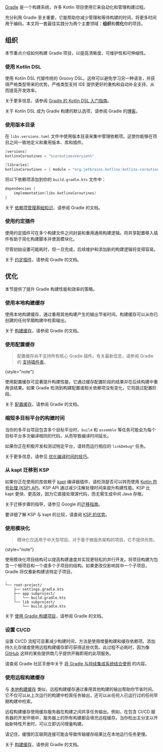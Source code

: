 [//]: # (title: Gradle 最佳实践)

[Gradle](https://docs.gradle.org/current/userguide/userguide.html) 是一个构建系统，许多 Kotlin 项目使用它来自动化和管理构建过程。

充分利用 Gradle 至关重要，它能帮助你减少管理和等待构建的时间，将更多时间用于编码。本文将一套最佳实践分为两个主要领域：**组织**和**优化**你的项目。

## 组织

本节重点介绍如何构建 Gradle 项目，以提高清晰度、可维护性和可伸缩性。

### 使用 Kotlin DSL

使用 Kotlin DSL 代替传统的 Groovy DSL。这样可以避免学习另一种语言，并获得严格类型带来的优势。严格类型支持 IDE 提供更好的重构和自动补全支持，从而提高开发效率。

关于更多信息，请参阅 [Gradle 的 Kotlin DSL 入门指南](https://docs.gradle.org/current/userguide/kotlin_dsl.html)。

关于 Kotlin DSL 成为 Gradle 构建的默认选项，请参阅 Gradle 的[博客](https://blog.gradle.org/kotlin-dsl-is-now-the-default-for-new-gradle-builds)。

### 使用版本目录

在 `libs.versions.toml` 文件中使用版本目录来集中管理依赖项。这使你能够在项目之间一致地定义和重用版本、库和插件。

```kotlin
[versions]
kotlinxCoroutines = "%coroutinesVersion%"

[libraries]
kotlinxCoroutines = { module = "org.jetbrains.kotlinx:kotlinx-coroutines-core", version.ref = "kotlinxCoroutines" }
```

将以下依赖项添加到你的 `build.gradle.kts` 文件中：

```kotlin
dependencies {
    implementation(libs.kotlinxCoroutines)
}
```

关于 [依赖项管理基础知识](https://docs.gradle.org/current/userguide/dependency_management_basics.html#version_catalog)，请参阅 Gradle 的文档。

### 使用约定插件

<primary-label ref="advanced"/>

使用约定插件可在多个构建文件之间封装和重用通用构建逻辑。将共享配置移入插件有助于简化构建脚本并使其模块化。

尽管初始设置可能耗时，但一旦完成，后续维护和添加新的构建逻辑将变得容易。

关于 [约定插件](https://docs.gradle.org/current/userguide/custom_plugins.html#sec:convention_plugins)，请参阅 Gradle 的文档。

## 优化

本节提供了提升 Gradle 构建性能和效率的策略。

### 使用本地构建缓存

使用本地构建缓存，通过重用其他构建产生的输出节省时间。构建缓存可以从你已创建的任何早期构建中检索输出。

关于 [构建缓存](https://docs.gradle.org/current/userguide/build_cache.html)，请参阅 Gradle 的文档。

### 使用配置缓存

> 配置缓存尚不支持所有核心 Gradle 插件。有关最新信息，请参阅 Gradle 的
> [支持插件表](https://docs.gradle.org/current/userguide/configuration_cache.html#config_cache:plugins:core)。
>
{style="note"}

使用配置缓存可显著提升构建性能，它通过缓存配置阶段的结果并在后续构建中重用该结果。如果 Gradle 检测到构建配置或相关依赖项没有变化，它将跳过配置阶段。

关于 [配置缓存](https://docs.gradle.org/current/userguide/configuration_cache.html)，请参阅 Gradle 的文档。

### 缩短多目标平台的构建时间

当你的多平台项目包含多个目标平台时，`build` 和 `assemble` 等任务可能会为每个目标平台多次编译相同的代码，从而导致编译时间延长。

如果你正在积极开发和测试特定平台，请转而运行相应的 `linkDebug*` 任务。

关于更多信息，请参见 [优化编译时间的技巧](native-improving-compilation-time.md#gradle-configuration)。

### 从 kapt 迁移到 KSP

如果你正在使用的库依赖于 [kapt](kapt.md) 编译器插件，请检测是否可以转而使用 [Kotlin 符号处理 (KSP) API](ksp-overview.md)。KSP API 通过减少注解处理时间来提升构建性能。KSP 比 kapt 更快、更高效，因为它直接处理源代码，而无需生成中间 Java 存根。

关于迁移步骤的指导，请参见 Google 的[迁移指南](https://developer.android.com/build/migrate-to-ksp)。

要详细了解 KSP 与 kapt 的比较，请查阅 [KSP 的优势](ksp-why-ksp.md)。

### 使用模块化

<primary-label ref="advanced"/>

> 模块化仅适用于中大型项目。对于基于微服务架构的项目，它不提供优势。
>
{style="note"}

使用模块化项目结构可以提高构建速度并实现更轻松的并行开发。将项目构建为包含一个根项目和一个或多个子项目的结构。如果更改仅影响其中一个子项目，Gradle 将仅重新构建该特定子项目。

```none
.
└── root-project/
    ├── settings.gradle.kts
    ├── app subproject/
    │   └── build.gradle.kts
    └── lib subproject/
        └── build.gradle.kts
```

关于 [使用 Gradle 构建项目](https://docs.gradle.org/current/userguide/multi_project_builds.html)，请参阅 Gradle 的文档。

### 设置 CI/CD

<primary-label ref="advanced"/>

设置 CI/CD 流程可显著减少构建时间，方法是使用增量构建和缓存依赖项。添加持久化存储或使用远程构建缓存即可获得这些优势。此过程不必耗时，因为像 [GitHub](https://github.com/features/actions) 这样的某些提供商几乎提供开箱即用的此项服务。

请查阅 Gradle 社区手册中关于 [将 Gradle 与持续集成系统结合使用](https://cookbook.gradle.org/ci/) 的内容。

### 使用远程构建缓存

<primary-label ref="advanced"/>

与 [本地构建缓存](#use-local-build-cache) 类似，远程构建缓存通过重用其他构建的输出帮助你节省时间。它不仅可以从上次运行的构建中检索任务输出，还可以从任何人已运行过的任何早期构建中检索。

远程构建缓存使用缓存服务器在构建之间共享任务输出。例如，在包含 CI/CD 服务器的开发环境中，服务器上的所有构建都会填充远程缓存。当你检出主分支以开始新特性开发时，可以立即访问增量构建。

请记住，缓慢的互联网连接可能会导致传输缓存结果比在本地运行任务更慢。

关于 [构建缓存](https://docs.gradle.org/current/userguide/build_cache.html)，请参阅 Gradle 的文档。
